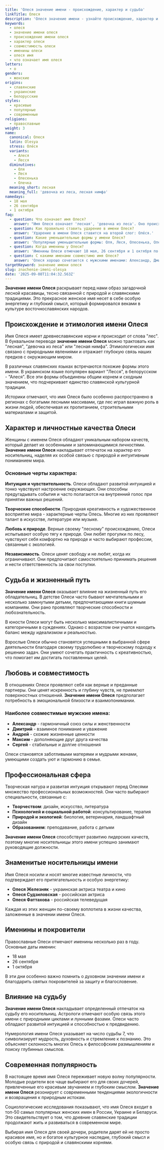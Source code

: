 ```yaml
---
title: 'Олеся значение имени - происхождение, характер и судьба'
linkTitle: Олеся
description: 'Олеся значение имени - узнайте происхождение, характер и судьбу носительниц этого красивого славянского имени. Полная характеристика имени Олеся.'
keywords:
  - олеся
  - значение имени олеся
  - происхождение имени олеся
  - характер олеси
  - совместимость олеси
  - именины олеси
  - олеся имя
  - что означает имя олеся
letters:
  - о
genders:
  - женские
origins:
  - славянские
  - украинские
  - белорусские
styles:
  - красивые
  - популярные
  - современные
religions:
  - православные
weight: 3
name:
  canonical: Олеся
  latin: Olesya
  stress: Оле́ся
  variants:
    - Алеся
    - Лесся
  diminutives:
    - Оля
    - Леся
    - Олесенька
    - Олечка
  meaning_short: лесная
  meaning_full: 'девочка из леса, лесная нимфа'
namedays:
  - 18 мая
  - 26 сентября
  - 1 октября
faq:
  - question: Что означает имя Олеся?
    answer: "Имя Олеся означает 'лесная', 'девочка из леса'. Оно происходит от славянского корня, связанного с лесом и природой."
  - question: Как правильно ставить ударение в имени Олеся?
    answer: 'Ударение в имени Олеся ставится на второй слог: Оле́ся.'
  - question: Какие уменьшительные формы у имени Олеся?
    answer: 'Популярные уменьшительные формы: Оля, Леся, Олесенька, Олечка, Олесик.'
  - question: Когда именины у Олеси?
    answer: 'Именины Олеси отмечают 18 мая, 26 сентября и 1 октября по православному календарю.'
  - question: С какими именами совместимо имя Олеся?
    answer: 'Олеся хорошо сочетается с мужскими именами: Александр, Дмитрий, Андрей, Максим, Сергей.'
targetKeyword: значение имени олеся
slug: znachenie-imeni-olesya
date: '2025-09-08T11:04:32.563Z'
---
```


**Значение имени Олеся** раскрывает перед нами образ загадочной лесной красавицы, тесно связанной с природой и славянскими традициями. Это прекрасное женское имя несет в себе особую энергетику и глубокий смысл, который формировался веками в культуре восточнославянских народов.

## Происхождение и этимология имени Олеся

Имя Олеся имеет древнеславянские корни и происходит от слова "лес". В буквальном переводе **значение имени Олеся** можно трактовать как "лесная", "девочка из леса" или "лесная нимфа". Этимологически имя связано с природными явлениями и отражает глубокую связь наших предков с окружающим миром.

В различных славянских языках встречаются похожие формы этого имени. В украинском языке популярен вариант "Лесся", в белорусском - "Алеся". Все эти формы объединены общим корнем и сходным значением, что подчеркивает единство славянской культурной традиции.

Историки отмечают, что имя Олеся было особенно распространено в регионах с богатыми лесными массивами, где лес играл важную роль в жизни людей, обеспечивая их пропитанием, строительными материалами и защитой.

## Характер и личностные качества Олеси

Женщины с именем Олеся обладают уникальным набором качеств, который делает их особенными и запоминающимися личностями. **Значение имени Олеся** накладывает отпечаток на характер его носительниц, наделяя их особой связью с природой и интуитивным пониманием мира.

### Основные черты характера:

**Интуиция и чувствительность**. Олеси обладают развитой интуицией и тонко чувствуют настроение окружающих. Они способны предугадывать события и часто полагаются на внутренний голос при принятии важных решений.

**Творческие способности**. Природная креативность и художественное восприятие мира - характерные черты Олесь. Многие из них проявляют талант в искусстве, литературе или музыке.

**Любовь к природе**. Верные своему "лесному" происхождению, Олеси испытывают особую тягу к природе. Они любят прогулки по лесу, чувствуют себя комфортно на природе и часто выбирают профессии, связанные с экологией.

**Независимость**. Олеси ценят свободу и не любят, когда их ограничивают. Они предпочитают самостоятельно принимать решения и нести ответственность за свои поступки.

## Судьба и жизненный путь

**Значение имени Олеся** оказывает влияние на жизненный путь его обладательниц. В детстве Олеси часто бывают мечтательными и несколько замкнутыми детьми, предпочитающими книги шумным компаниям. Они рано проявляют творческие способности и любознательность.

В юности Олеси могут быть несколько максималистичными и категоричными в суждениях. Однако с возрастом они учатся находить баланс между идеализмом и реальностью.

Взрослые Олеси обычно становятся успешными в выбранной сфере деятельности благодаря своему трудолюбию и творческому подходу к решению задач. Они умеют сочетать практичность с креативностью, что помогает им достигать поставленных целей.

## Любовь и совместимость

В отношениях Олеси проявляют себя как верные и преданные партнеры. Они ценят искренность и глубину чувств, не приемлют поверхностных отношений. **Значение имени Олеся** предполагает потребность в эмоциональной близости и взаимопонимании.

### Наиболее совместимые мужские имена:

- **Александр** - гармоничный союз силы и женственности
- **Дмитрий** - взаимное понимание и уважение
- **Андрей** - схожие жизненные ценности
- **Максим** - дополняющие друг друга качества
- **Сергей** - стабильные и долгие отношения

Олеси становятся заботливыми матерями и мудрыми женами, умеющими создать уют и гармонию в семье.

## Профессиональная сфера

Творческая натура и развитая интуиция открывают перед Олесями множество профессиональных возможностей. Они часто выбирают специальности, связанные с:

- **Творчеством**: дизайн, искусство, литература
- **Психологией и социальной работой**: консультирование, терапия
- **Природой и экологией**: биология, ветеринария, ландшафтный дизайн
- **Образованием**: преподавание, работа с детьми

**Значение имени Олеся** способствует развитию лидерских качеств, поэтому многие носительницы этого имени успешно занимают руководящие должности.

## Знаменитые носительницы имени

Имя Олеся носили и носят многие известные личности, что подтверждает его притягательность и особую энергетику:

- **Олеся Железняк** - украинская актриса театра и кино
- **Олеся Судзиловская** - российская актриса
- **Олеся Фаттахова** - российская телеведущая

Каждая из этих женщин по-своему воплотила в жизни качества, заложенные в значении имени Олеся.

## Именины и покровители

Православные Олеси отмечают именины несколько раз в году. Основные даты именин:

- 18 мая
- 26 сентября
- 1 октября

В эти дни особенно важно помнить о духовном значении имени и благодарить святых покровителей за защиту и благословение.

## Влияние на судьбу

**Значение имени Олеся** накладывает определенный отпечаток на судьбу его носительниц. Астрологи отмечают особую связь этого имени с природными циклами и лунными фазами. Олеси часто обладают развитой интуицией и способностью к предвидению.

Нумерология имени Олеся указывает на число судьбы 7, что символизирует мудрость, духовность и стремление к познанию. Это объясняет склонность многих Олесь к философским размышлениям и поиску глубинных смыслов.

## Современная популярность

В настоящее время имя Олеся переживает новую волну популярности. Молодые родители все чаще выбирают его для своих дочерей, привлеченные его красивым звучанием и глубоким смыслом. **Значение имени Олеся** резонирует с современными тенденциями экологичности и возвращения к природным истокам.

Социологические исследования показывают, что имя Олеся входит в топ-50 самых популярных женских имен в России, Украине и Беларуси. Это свидетельствует о том, что древние славянские традиции продолжают жить и развиваться в современном мире.

Выбирая имя Олеся для своей дочери, родители дарят ей не просто красивое имя, но и богатое культурное наследие, глубокий смысл и особую связь с природой и славянскими корнями.
